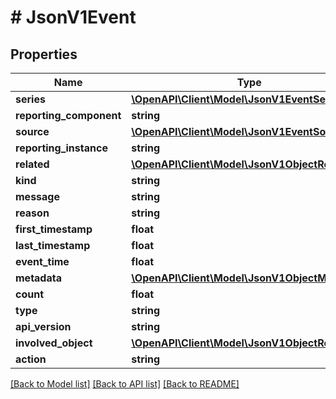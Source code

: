 # # JsonV1Event

## Properties

Name | Type | Description | Notes
------------ | ------------- | ------------- | -------------
**series** | [**\OpenAPI\Client\Model\JsonV1EventSeries**](JsonV1EventSeries.md) |  | [optional]
**reporting_component** | **string** |  | [optional]
**source** | [**\OpenAPI\Client\Model\JsonV1EventSource**](JsonV1EventSource.md) |  | [optional]
**reporting_instance** | **string** |  | [optional]
**related** | [**\OpenAPI\Client\Model\JsonV1ObjectReference**](JsonV1ObjectReference.md) |  | [optional]
**kind** | **string** |  | [optional]
**message** | **string** |  | [optional]
**reason** | **string** |  | [optional]
**first_timestamp** | **float** |  | [optional]
**last_timestamp** | **float** |  | [optional]
**event_time** | **float** |  | [optional]
**metadata** | [**\OpenAPI\Client\Model\JsonV1ObjectMeta**](JsonV1ObjectMeta.md) |  | [optional]
**count** | **float** |  | [optional]
**type** | **string** |  | [optional]
**api_version** | **string** |  | [optional]
**involved_object** | [**\OpenAPI\Client\Model\JsonV1ObjectReference**](JsonV1ObjectReference.md) |  | [optional]
**action** | **string** |  | [optional]

[[Back to Model list]](../../README.md#models) [[Back to API list]](../../README.md#endpoints) [[Back to README]](../../README.md)
